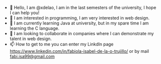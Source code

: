 - 👋 Hello, I am @xdelao, I am in the last semesters of the university, I hope I can help you!
- 👀 I am interested in programming, I am very interested in web design. 
- 🌱 I am currently learning Java at university, but in my spare time I am learning the C language.
- 💞️ I am looking to collaborate in companies where I can demonstrate my talent in web design.
- 📫 How to get to me you can enter my LinkdIn page https://www.linkedin.com/in/fabiola-isabel-de-la-o-trujillo/ or by mail fabi.isa99@gmail.com

<!---
xdelao/xdelao is a ✨ special ✨ repository because its `README.md` (this file) appears on your GitHub profile.
You can click the Preview link to take a look at your changes.
--->
